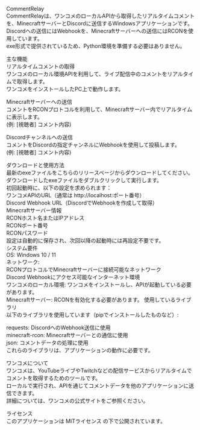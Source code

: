 CommentRelay  
CommentRelayは、ワンコメのローカルAPIから取得したリアルタイムコメントを、MinecraftサーバーとDiscordに送信するWindowsアプリケーションです。  
Discordへの送信にはWebhookを、Minecraftサーバーへの送信にはRCONを使用しています。  
exe形式で提供されているため、Python環境を準備する必要はありません。  

主な機能  
リアルタイムコメントの取得  
ワンコメのローカル環境APIを利用して、ライブ配信中のコメントをリアルタイムで取得します。  
ワンコメをインストールしたPC上で動作します。  

Minecraftサーバーへの送信  
コメントをRCONプロトコルを利用して、Minecraftサーバー内でリアルタイムに表示します。  
(例: [視聴者] コメント内容)  

Discordチャンネルへの送信  
コメントをDiscordの指定チャンネルにWebhookを使用して投稿します。  
(例: [視聴者] コメント内容)  

ダウンロードと使用方法  
最新のexeファイルをこちらのリリースページからダウンロードしてください。  
ダウンロードしたexeファイルをダブルクリックして実行します。  
初回起動時に、以下の設定を求められます：  
ワンコメAPIのURL（通常は http://localhost:ポート番号）  
Discord Webhook URL（DiscordでWebhookを作成して取得）  
Minecraftサーバー情報  
RCONホスト名またはIPアドレス  
RCONポート番号  
RCONパスワード  
設定は自動的に保存され、次回以降の起動時には再設定不要です。  
システム要件  
OS: Windows 10 / 11  
ネットワーク:  
RCONプロトコルでMinecraftサーバーに接続可能なネットワーク  
Discord Webhookにアクセス可能なインターネット環境  
ワンコメのローカル環境: ワンコメをインストールし、APIが起動している必要があります。  
Minecraftサーバー: RCONを有効化する必要があります。
使用しているライブラリ  
以下のライブラリを使用しています（pipでインストールしたものなど）:  

requests: DiscordへのWebhook送信に使用  
minecraft-rcon: Minecraftサーバーとの通信に使用  
json: コメントデータの処理に使用  
これらのライブラリは、アプリケーションの動作に必要です。  

ワンコメについて  
ワンコメは、YouTubeライブやTwitchなどの配信サービスからリアルタイムでコメントを取得するためのツールです。  
ローカルで実行され、APIを通じてコメントデータを他のアプリケーションに送信できます。  
詳細については、ワンコメの公式サイトをご参照ください。  

ライセンス  
このアプリケーションは MITライセンス の下で公開されています。  
